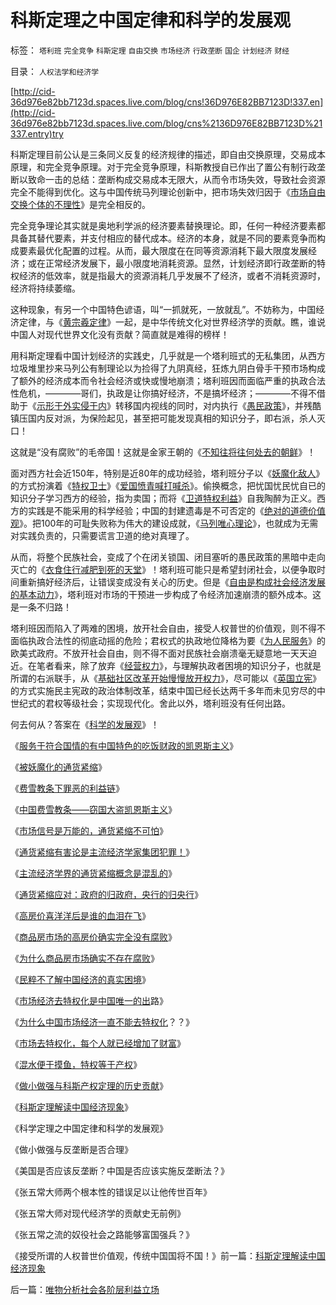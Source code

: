 # 科斯定理之中国定律和科学的发展观

标签： `塔利班` `完全竞争` `科斯定理` `自由交换` `市场经济` `行政垄断` `国企` `计划经济` `财经` 

目录： `人权法学和经济学`

[http://cid-36d976e82bb7123d.spaces.live.com/blog/cns!36D976E82BB7123D!337.en](http://cid-36d976e82bb7123d.spaces.live.com/blog/cns%2136D976E82BB7123D%21337.entry)try

科斯定理目前公认是三条同义反复的经济规律的描述，即自由交换原理，交易成本原理，和完全竞争原理。对于完全竞争原理，科斯教授自已作出了置公有制行政垄断以致命一击的总结：垄断构成交易成本无限大，从而令市场失效，导致社会资源完全不能得到优化。这与中国传统马列理论创新中，把市场失效归因于《[市场自由交换个体的不理性](../../../2009/4/6/“市场不理性”道德借口操纵利益剥夺和财富转移.md)》是完全相反的。

完全竞争理论其实就是奥地利学派的经济要素替换理论。即，任何一种经济要素都具备其替代要素，并支付相应的替代成本。经济的本身，就是不同的要素竞争而构成要素最优化配置的过程。从而，最大限度在在同等资源消耗下最大限度发展经济；或在正常经济发展下，最小限度地消耗资源。显然，计划经济即行政垄断的特权经济的低效率，就是指最大的资源消耗几乎发展不了经济，或者不消耗资源时，经济将持续萎缩。

这种现象，有另一个中国特色谚语，叫“一抓就死，一放就乱”。不妨称为，中国经济定律，与《[黄宗羲定律](../../../2009/2/9/人权经济学之“黄宗羲定律”.md)》一起，是中华传统文化对世界经济学的贡献。瞧，谁说中国人对现代世界文化没有贡献？简直就是难得的榜样！

用科斯定理看中国计划经济的实践史，几乎就是一个塔利班式的无私集团，从西方垃圾堆里抄来马列公有制理论以为捡得了九阴真经，狂炼九阴白骨手干预市场构成了额外的经济成本而令社会经济或快或慢地崩溃；塔利班因而面临严重的执政合法性危机，————哥们，执政是让你搞好经济，不是搞坏经济；————不得不借助于《[示形于外实侵于内](../../../2009/1/30/&quot;愚蠢的战争&quot;可能也是聪明政治的工具.md)》转移国内视线的同时，对内执行《[愚民政策](../../../2009/6/21/舆论诱导推广科学的发展观.md)》，并残酷镇压国内反对派，为保险起见，甚至把可能发现真相的知识分子，即右派，杀人灭口！

这就是“没有腐败”的毛帝国！这就是金家王朝的《[不知往将往何处去的朝鲜](http://blog.sina.com.cn/s/blog_5563a64d0100d9wx.html)》！

面对西方社会近150年，特别是近80年的成功经验，塔利班分子以《[妖魔化敌人](../../../2008/11/27/血的教训：不要妖魔化敌人.md)》的方式扮演着《[特权卫士](../../../2009/7/16/自我标榜最爱国的左派只不过腐败的特权卫士.md)》《[爱国愤青喊打喊杀](../../../2008/11/10/爱国，并不是做个廉价愤青喊打喊杀.md)》。偷换概念，把忧国忧民忧自已的知识分子学习西方的经验，指为卖国；而将《[卫道特权利益](../../../2009/7/16/自我标榜的最爱国成了左派特权通行证.md)》自我陶醉为正义。西方的实践是不能采用的科学经验；中国的封建遗毒是不可否定的《[绝对的道德价值观](../../../2009/3/11/信仰，个人世界观的基础断言；不是绝对的道德标准.md)》。把100年的可耻失败称为伟大的建设成就，《[马列唯心理论](../../../2009/5/9/人性本私！马列信仰和唯心主义的关系.md)》，也就成为无需对实践负责的，只需要谎言卫道的绝对真理了。

从而，将整个民族社会，变成了个在闭关锁国、闭目塞听的愚民政策的黑暗中走向灭亡的《[衣食住行减肥到死的天堂](../../../2009/6/3/朝鲜是个天堂，衣食住行减肥死都免费.md)》！塔利班可能只是希望封闭社会，以便争取时间重新搞好经济后，让错误变成没有关心的历史。但是《[自由是构成社会经济发展的基本动力](../../../2009/6/26/自由是社会财富生产的源泉，左派注定是乌托邦.md)》，塔利班对市场的干预进一步构成了令经济加速崩溃的额外成本。这是一条不归路！

塔利班因而陷入了两难的困境，放开社会自由，接受人权普世的价值观，则不得不面临执政合法性的彻底动摇的危险；君权式的执政地位降格为要《[为人民服务](../../../2009/7/14/为人民服务体现的正是人权普世的价值观.md)》的欧美式政府。不放开社会自由，则不得不面对民族社会崩溃毫无疑意地一天天迫近。在笔者看来，除了放弃《[经营权力](../../../2009/5/14/权力经营的风险和成本.md)》，与理解执政者困境的知识分子，也就是所谓的右派联手，从《[基础社区改革开始慢慢放开权力](../../../2009/7/13/社区自治从最小单位开始.md)》，尽可能以《[英国立宪](http://blog.sina.com.cn/s/blog_5563a64d0100cwlk.html)》的方式实施民主宪政的政治体制改革，结束中国已经长达两千多年而未见穷尽的中世纪式的君权等级社会；实现现代化。舍此以外，塔利班没有任何出路。

何去何从？答案在《[科学的发展观](../../../2009/4/25/科学，民主和科学的发展观.md)》！

《[服务于符合国情的有中国特色的吃饭财政的凯恩斯主义](http://blog.sina.com.cn/s/blog_5563a64d0100cinq.html)》

《[被妖魔化的通货紧缩](../../../2009/4/19/被妖魔化的通货紧缩.md)》

《[费雪教条下罪恶的利益链](../../../2009/4/22/费雪教条之通货紧缩有害论背后的资产利益链.md)》

《[中国费雪教条——窃国大盗凯恩斯主义](../../../2009/4/24/费雪教条和凯恩斯主义.md)》

《[市场信号是万能的，通货紧缩不可怕](../../../2009/4/26/市场信号是万能的，通货紧缩不可怕.md)》

《[通货紧缩有害论是主流经济学家集团犯罪！](../../../2009/4/27/通货紧缩有害论和主流经济学家.md)》

《[主流经济学界的通货紧缩概念是混乱的](../../../2009/5/8/主流经济学界的通货紧缩概念是混乱的.md)》

《[通货紧缩应对：政府的归政府，央行的归央行](../../../2009/5/10/坚持市场经济思维看经济.md)》

《[高房价喜洋洋后是谁的血泪在飞](../../../2009/7/17/高房价喜洋洋后是谁的血泪在飞.md)》

《[商品房市场的高房价确实完全没有腐败](../../../2009/7/17/商品房市场的高房价确实完全没有腐败.md)》

《[为什么商品房市场确实不存在腐败](../../../2009/7/18/为什么商品房市场确实不存在腐败.md)》

《[民粹不了解中国经济的真实困境](../../../2009/7/18/为什么商品房市场确实不存在腐败.md)》

《[市场经济去特权化是中国唯一的出](../../../2009/7/19/市场经济去特权化中国经济唯一的出路.md)路》

《[为什么中国市场经济一直不能去特权化](../../../2009/7/19/为什么中国市场经济一直不能去特权化？？.md)？？》

《[市场去特权化，每个人就已经增加了财富](http://blog.sina.com.cn/s/blog_5563a64d0100dxms.html)》

《[混水便于摸鱼，特权等于产权](../../../2009/7/21/混水便于摸鱼，特权等于产权.md)》

《[做小做强与科斯产权定理的历史贡献](../../../2009/7/21/做小做强与科斯产权定理的历史贡献.md)》

《[科斯定理解读中国经济现象](../../../2009/7/21/科斯定理解读中国经济现象.md)》

《科学定理之中国定律和科学的发展观》

《做小做强与反垄断是否合理》

《美国是否应该反垄断？中国是否应该实施反垄断法？》

《张五常大师两个根本性的错误足以让他传世百年》

《张五常大师对现代经济学的贡献史无前例》

《张五常之流的奴役社会之路能够富国强兵？》

《接受所谓的人权普世价值观，传统中国国将不国！》前一篇：[科斯定理解读中国经济现象](../../../2009/7/21/科斯定理解读中国经济现象.md)

后一篇：[唯物分析社会各阶层利益立场](../../../2009/7/21/唯物分析社会各阶层利益立场.md)
